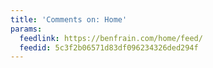 ```yaml
---
title: 'Comments on: Home'
params:
  feedlink: https://benfrain.com/home/feed/
  feedid: 5c3f2b06571d83df096234326ded294f
---
```

